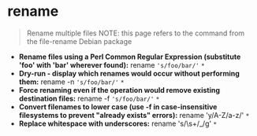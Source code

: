 # rename
> Rename multiple files
> NOTE: this page refers to the command from the file-rename Debian package
- **Rename files using a Perl Common Regular Expression (substitute 'foo' with 'bar' wherever found):**
rename `'s/foo/bar/'` `*`
- **Dry-run - display which renames would occur without performing them:**
rename -n `'s/foo/bar/'` `*`
- **Force renaming even if the operation would remove existing destination files:**
rename -f `'s/foo/bar/'` `*`
- **Convert filenames to lower case (use -f in case-insensitive filesystems to prevent "already exists" errors):**
rename 'y/A-Z/a-z/' `*`
- **Replace whitespace with underscores:**
rename 's/\s+/_/g' `*`
